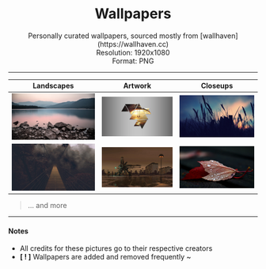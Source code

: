 <div align="center">
    <h1>Wallpapers</h1>
    <p>
        Personally curated wallpapers, sourced mostly from [wallhaven](https://wallhaven.cc)<br />
        Resolution: 1920x1080<br />
        Format: PNG
    </p>
</div>

---

|                    Landscapes                    |                Artwork                 |                Closeups              |
| :----------------------------------------------------: |:--------------------------------------:| :------------------------------------: |
| ![landscape1](./Landscapes/Landscape-Rocks-02.png) | ![art1](./Artwork/Art-Panels-01.png) | ![closeup1](./Closeups/Closeup-Wheat-01.png) |
| ![landscape2](./Landscapes/Landscape-Bridge-01.png) | ![art2](./Artwork/Art-Street-01.png) | ![closeup2](./Closeups/Closeup-Leaf-01.png) |
> ... and more

---

#### Notes

- All credits for these pictures go to their respective creators
- **[ ! ]** Wallpapers are added and removed frequently ~
